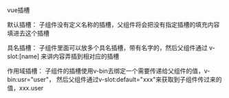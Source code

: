 vue插槽

默认插槽：
    子组件没有定义名称的插槽，父组件将会把没有指定插槽的填充内容填进去这个插槽

具名插槽：
    子组件里面可以放多个具名插槽，带有名字的，然后父组件通过 v-slot:[name] 来讲内容弄插到相对应的插槽

作用域插槽：
    子组件的插槽使用v-bin去绑定一个需要传递给父组件的值，v-bin:usr="user"， 然后父组件通过v-slot:default="xxx"来获取到子组件传过来的值，xxx.user
